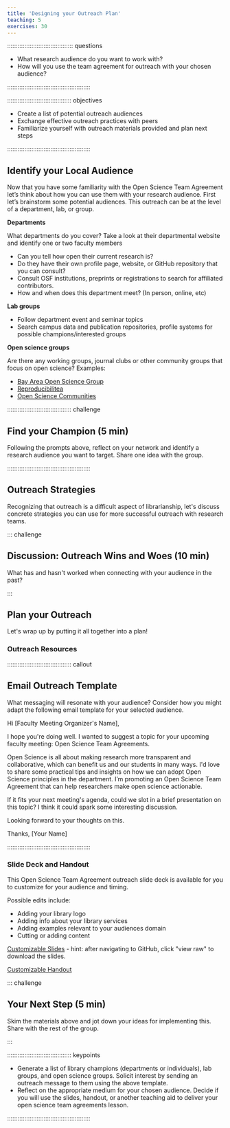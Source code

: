 ```yaml
---
title: 'Designing your Outreach Plan'
teaching: 5
exercises: 30
---
```


:::::::::::::::::::::::::::::::::::::: questions 

- What research audience do you want to work with?
- How will you use the team agreement for outreach with your chosen audience?

::::::::::::::::::::::::::::::::::::::::::::::::

::::::::::::::::::::::::::::::::::::: objectives

- Create a list of potential outreach audiences 
- Exchange effective outreach practices with peers
- Familiarize yourself with outreach materials provided and plan next steps

::::::::::::::::::::::::::::::::::::::::::::::::

## Identify your Local Audience

Now that you have some familiarity with the Open Science Team Agreement let’s think about how you can use them with your research audience. First let’s brainstorm some potential audiences. This outreach can be at the level of a department, lab, or group.

**Departments**

What departments do you cover? 
Take a look at their departmental website and identify one or two faculty members 

- Can you tell how open their current research is?
- Do they have their own profile page, website, or GitHub repository that you can consult? 
- Consult OSF institutions, preprints or registrations to search for affiliated contributors.
- How and when does this department meet? (In person, online, etc)

**Lab groups** 

- Follow department event and seminar topics
- Search campus data and publication repositories, profile systems for possible champions/interested groups

**Open science groups**

Are there any working groups, journal clubs or other community groups that focus on open science?
Examples:

- [Bay Area Open Science Group](bayareaopensciencegroup.github.io/)
- [Reproducibilitea](https://reproducibilitea.org/)
- [Open Science Communities](https://openscience-utrecht.com/)

::::::::::::::::::::::::::::::::::::: challenge 

## Find your Champion (5 min)

Following the prompts above, reflect on your network and identify a research audience you want to target. Share one idea with the group.

::::::::::::::::::::::::::::::::::::::::::::::::

## Outreach Strategies
Recognizing that outreach is a difficult aspect of librarianship, let's discuss concrete strategies you can use for more successful outreach with research teams. 

::: challenge

## Discussion: Outreach Wins and Woes (10 min)
What has and hasn't worked when connecting with your audience in the past?

:::

## Plan your Outreach

Let's wrap up by putting it all together into a plan!

### Outreach Resources

::::::::::::::::::::::::::::::::::::: callout

## Email Outreach Template

What messaging will resonate with your audience? Consider how you might adapt the following email template for your selected audience.

Hi [Faculty Meeting Organizer's Name],

I hope you're doing well. I wanted to suggest a topic for your upcoming faculty meeting: Open Science Team Agreements.

Open Science is all about making research more transparent and collaborative, which can benefit us and our students in many ways. I'd love to share some practical tips and insights on how we can adopt Open Science principles in the department. I’m promoting an Open Science Team Agreement that can help researchers make open science actionable. 

If it fits your next meeting's agenda, could we slot in a brief presentation on this topic? I think it could spark some interesting discussion.

Looking forward to your thoughts on this.

Thanks,
[Your Name]

::::::::::::::::::::::::::::::::::::::::::::::::

### Slide Deck and Handout

This Open Science Team Agreement outreach slide deck is available for you to customize for your audience and timing. 

Possible edits include:

- Adding your library logo
- Adding info about your library services
- Adding examples relevant to your audiences domain
- Cutting or adding content

[Customizable Slides](https://github.com/ucla-imls-open-sci/TeamAgreements/blob/main/episodes/files/OutreachSlidesOpenScienceTeamAgreement.pptx) - hint: after navigating to GitHub, click "view raw" to download the slides.

[Customizable Handout](https://github.com/ucla-imls-open-sci/TeamAgreements/blob/main/episodes/files/Open%20Science%20Team%20Agreement%20Handout.pptx)

 
::: challenge

## Your Next Step (5 min)

Skim the materials above and jot down your ideas for implementing this. Share with the rest of the group.

:::


::::::::::::::::::::::::::::::::::::: keypoints 

- Generate a list of library champions (departments or individuals), lab groups, and open science groups. Solicit interest by sending an outreach message to them using the above template.
- Reflect on the appropriate medium for your chosen audience. Decide if you will use the slides, handout, or another teaching aid to deliver your open science team agreements lesson.  

::::::::::::::::::::::::::::::::::::::::::::::::

